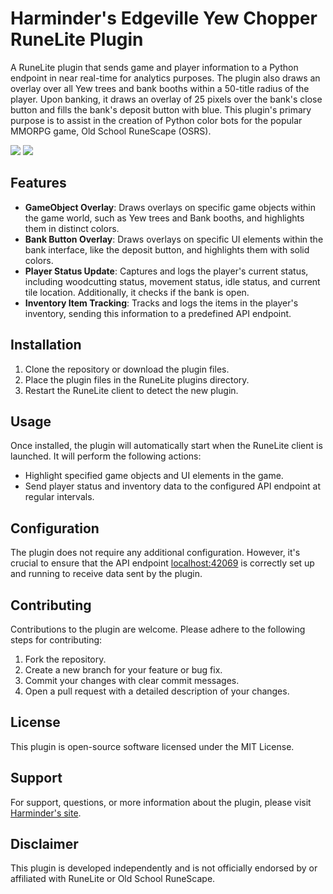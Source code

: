 
# Harminder's Edgeville Yew Chopper RuneLite Plugin

A RuneLite plugin that sends game and player information to a Python endpoint in near real-time for analytics purposes. The plugin also draws an overlay over all Yew trees and bank booths within a 50-title radius of the player. Upon banking, it draws an overlay of 25 pixels over the bank's close button and fills the bank's deposit button with blue. This plugin's primary purpose is to assist in the creation of Python color bots for the popular MMORPG game, Old School RuneScape (OSRS).

<img src="https://i.imgur.com/8MZB8I8.png">

<img src="https://i.imgur.com/gEheZg7.png">


## Features

- **GameObject Overlay**: Draws overlays on specific game objects within the game world, such as Yew trees and Bank booths, and highlights them in distinct colors.
- **Bank Button Overlay**: Draws overlays on specific UI elements within the bank interface, like the deposit button, and highlights them with solid colors.
- **Player Status Update**: Captures and logs the player's current status, including woodcutting status, movement status, idle status, and current tile location. Additionally, it checks if the bank is open.
- **Inventory Item Tracking**: Tracks and logs the items in the player's inventory, sending this information to a predefined API endpoint.

## Installation

1. Clone the repository or download the plugin files.
2. Place the plugin files in the RuneLite plugins directory.
3. Restart the RuneLite client to detect the new plugin.

## Usage

Once installed, the plugin will automatically start when the RuneLite client is launched. It will perform the following actions:

- Highlight specified game objects and UI elements in the game.
- Send player status and inventory data to the configured API endpoint at regular intervals.

## Configuration

The plugin does not require any additional configuration. However, it's crucial to ensure that the API endpoint [localhost:42069](http://localhost:42069) is correctly set up and running to receive data sent by the plugin.

## Contributing

Contributions to the plugin are welcome. Please adhere to the following steps for contributing:

1. Fork the repository.
2. Create a new branch for your feature or bug fix.
3. Commit your changes with clear commit messages.
4. Open a pull request with a detailed description of your changes.

## License

This plugin is open-source software licensed under the MIT License.

## Support

For support, questions, or more information about the plugin, please visit [Harminder's site](https://harminder.dev).

## Disclaimer

This plugin is developed independently and is not officially endorsed by or affiliated with RuneLite or Old School RuneScape.

